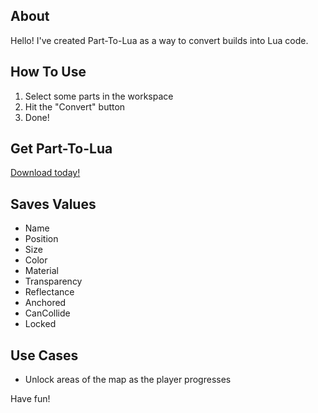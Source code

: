 ## About

Hello! I've created Part-To-Lua as a way to convert builds into Lua code.

## How To Use

1. Select some parts in the workspace
2. Hit the "Convert" button
3. Done!

## Get Part-To-Lua

[Download today!](https://www.roblox.com/library/6598834514/Part-To-Lua)

## Saves Values
* Name
* Position
* Size
* Color
* Material
* Transparency
* Reflectance
* Anchored
* CanCollide
* Locked

## Use Cases

* Unlock areas of the map as the player progresses

Have fun!

